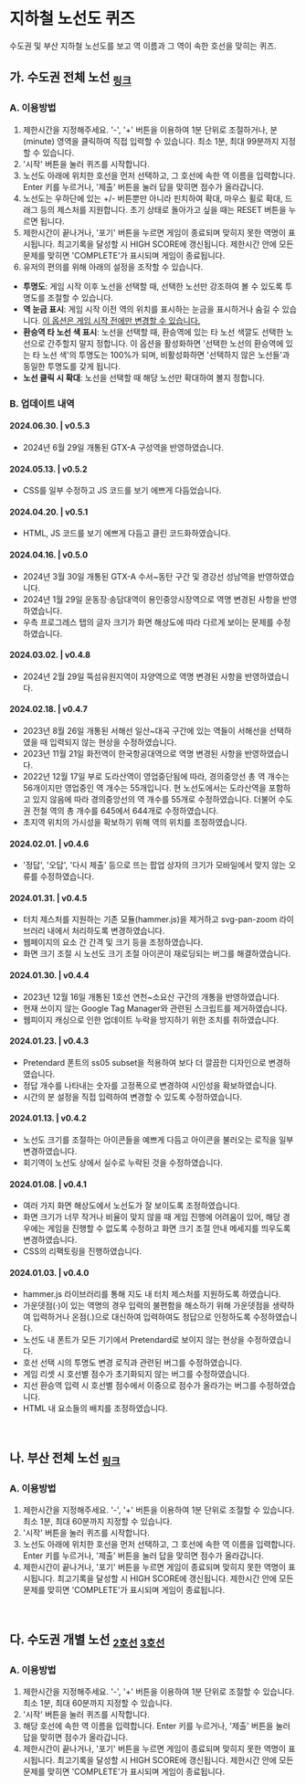 # 지하철 노선도 퀴즈
수도권 및 부산 지하철 노선도를 보고 역 이름과 그 역이 속한 호선을 맞히는 퀴즈.

## 가. 수도권 전체 노선 <sub>[링크](https://leesj.me/subway-quiz/seoul)</sub>

### A. 이용방법

1. 제한시간을 지정해주세요. '-', '+' 버튼을 이용하여 1분 단위로 조절하거나, 분(minute) 영역을 클릭하여 직접 입력할 수 있습니다. 최소 1분, 최대 99분까지 지정할 수 있습니다.
2. '시작' 버튼을 눌러 퀴즈를 시작합니다.
3. 노선도 아래에 위치한 호선을 먼저 선택하고, 그 호선에 속한 역 이름을 입력합니다. Enter 키를 누르거나, '제출' 버튼을 눌러 답을 맞히면 점수가 올라갑니다.
4. 노선도는 우하단에 있는 +/- 버튼뿐만 아니라 핀치하여 확대, 마우스 휠로 확대, 드래그 등의 제스처를 지원합니다. 초기 상태로 돌아가고 싶을 때는 RESET 버튼을 누르면 됩니다.
5. 제한시간이 끝나거나, '포기' 버튼을 누르면 게임이 종료되며 맞히지 못한 역명이 표시됩니다. 최고기록을 달성할 시 HIGH SCORE에 갱신됩니다. 제한시간 안에 모든 문제를 맞히면 'COMPLETE'가 표시되며 게임이 종료됩니다.
6. 유저의 편의를 위해 아래의 설정을 조작할 수 있습니다.
- **투명도**: 게임 시작 이후 노선을 선택할 때, 선택한 노선만 강조하여 볼 수 있도록 투명도를 조절할 수 있습니다.
- **역 눈금 표시**: 게임 시작 이전 역의 위치를 표시하는 눈금을 표시하거나 숨길 수 있습니다. <u>이 옵션은 게임 시작 전에만 변경할 수 있습니다.</u>
- **환승역 타 노선 색 표시**: 노선을 선택할 때, 환승역에 있는 타 노선 색깔도 선택한 노선으로 간주할지 말지 정합니다. 이 옵션을 활성화하면 '선택한 노선의 환승역에 있는 타 노선 색'의 투명도는 100%가 되며, 비활성화하면 '선택하지 않은 노선들'과 동일한 투명도를 갖게 됩니다.
- **노선 클릭 시 확대**: 노선을 선택할 때 해당 노선만 확대하여 볼지 정합니다.
  
### B. 업데이트 내역

#### 2024.06.30. | v0.5.3
- 2024년 6월 29일 개통된 GTX-A 구성역을 반영하였습니다.

#### 2024.05.13. | v0.5.2
- CSS를 일부 수정하고 JS 코드를 보기 에쁘게 다듬었습니다.

#### 2024.04.20. | v0.5.1
- HTML, JS 코드를 보기 에쁘게 다듬고 클린 코드화하였습니다.
  
#### 2024.04.16. | v0.5.0
- 2024년 3월 30일 개통된 GTX-A 수서~동탄 구간 및 경강선 성남역을 반영하였습니다.
- 2024년 1월 29일 운동장·송담대역이 용인중앙시장역으로 역명 변경된 사항을 반영하였습니다.
- 우측 프로그레스 탭의 글자 크기가 화면 해상도에 따라 다르게 보이는 문제를 수정하였습니다.

#### 2024.03.02. | v0.4.8
- 2024년 2월 29일 뚝섬유원지역이 자양역으로 역명 변경된 사항을 반영하였습니다. 

#### 2024.02.18. | v0.4.7
- 2023년 8월 26일 개통된 서해선 일산~대곡 구간에 있는 역들이 서해선을 선택하였을 때 입력되지 않는 현상을 수정하였습니다.
- 2023년 11월 21일 화전역이 한국항공대역으로 역명 변경된 사항을 반영하였습니다.
- 2022년 12월 17일 부로 도라산역이 영업중단됨에 따라, 경의중앙선 총 역 개수는 56개이지만 영업중인 역 개수는 55개입니다. 현 노선도에서는 도라산역을 포함하고 있지 않음에 따라 경의중앙선의 역 개수를 55개로 수정하였습니다. 더불어 수도권 전철 역의 총 개수를 645에서 644개로 수정하였습니다.
- 초지역 위치의 가시성을 확보하기 위해 역의 위치를 조정하였습니다.

#### 2024.02.01. | v0.4.6
- '정답', '오답', '다시 제출' 등으로 뜨는 팝업 상자의 크기가 모바일에서 맞지 않는 오류를 수정하였습니다.

#### 2024.01.31. | v0.4.5
- 터치 제스처를 지원하는 기존 모듈(hammer.js)을 제거하고 svg-pan-zoom 라이브러리 내에서 처리하도록 변경하였습니다.
- 웹페이지의 요소 간 간격 및 크기 등을 조정하였습니다.
- 화면 크기 조절 시 노선도 크기 조절 아이콘이 재로딩되는 버그를 해결하였습니다.

#### 2024.01.30. | v0.4.4
- 2023년 12월 16일 개통된 1호선 연천~소요산 구간의 개통을 반영하였습니다.
- 현재 쓰이지 않는 Google Tag Manager와 관련된 스크립트를 제거하였습니다.
- 웹피이지 캐싱으로 인한 업데이트 누락을 방지하기 위한 조치를 취하였습니다.
  
#### 2024.01.23. | v0.4.3
- Pretendard 폰트의 ss05 subset을 적용하여 보다 더 깔끔한 디자인으로 변경하였습니다.
- 정답 개수를 나타내는 숫자를 고정폭으로 변경하여 시인성을 확보하였습니다.
- 시간의 분 설정을 직접 입력하여 변경할 수 있도록 수정하였습니다.

#### 2024.01.13. | v0.4.2
- 노선도 크기를 조절하는 아이콘들을 예쁘게 다듬고 아이콘을 불러오는 로직을 일부 변경하였습니다.
- 회기역이 노선도 상에서 실수로 누락된 것을 수정하였습니다.

#### 2024.01.08. | v0.4.1
- 여러 가지 화면 해상도에서 노선도가 잘 보이도록 조정하였습니다.
- 화면 크기가 너무 작거나 비율이 맞지 않을 때 게임 진행에 어려움이 있어, 해당 경우에는 게임을 진행할 수 없도록 수정하고 화면 크기 조절 안내 메세지를 띄우도록 변경하였습니다.
- CSS의 리팩토링을 진행하였습니다.

#### 2024.01.03. | v0.4.0
- hammer.js 라이브러리를 통해 지도 내 터치 제스처를 지원하도록 하였습니다.
- 가운뎃점(·)이 있는 역명의 경우 입력의 불편함을 해소하기 위해 가운뎃점을 생략하여 입력하거나 온점(.)으로 대신하여 입력하여도 정답으로 인정하도록 수정하였습니다.
- 노선도 내 폰트가 모든 기기에서 Pretendard로 보이지 않는 현상을 수정하였습니다. 
- 호선 선택 시의 투명도 변경 로직과 관련된 버그를 수정하였습니다.
- 게임 리셋 시 호선별 점수가 초기화되지 않는 버그를 수정하였습니다.
- 지선 환승역 입력 시 호선별 점수에서 이중으로 점수가 올라가는 버그를 수정하였습니다.
- HTML 내 요소들의 배치를 조정하였습니다.

<br>

## 나. 부산 전체 노선 <sub>[링크](https://leesj.me/subway-quiz/busan)</sub>

### A. 이용방법
1. 제한시간을 지정해주세요. '-', '+' 버튼을 이용하여 1분 단위로 조절할 수 있습니다. 최소 1분, 최대 60분까지 지정할 수 있습니다.
2. '시작' 버튼을 눌러 퀴즈를 시작합니다.
3. 노선도 아래에 위치한 호선을 먼저 선택하고, 그 호선에 속한 역 이름을 입력합니다. Enter 키를 누르거나, '제출' 버튼을 눌러 답을 맞히면 점수가 올라갑니다.
4. 제한시간이 끝나거나, '포기' 버튼을 누르면 게임이 종료되며 맞히지 못한 역명이 표시됩니다. 최고기록을 달성할 시 HIGH SCORE에 갱신됩니다. 제한시간 안에 모든 문제를 맞히면 'COMPLETE'가 표시되며 게임이 종료됩니다.

<br>

## 다. 수도권 개별 노선 <sub>[2호선](https://leesj.me/subway-quiz/seoul-individual/2) [3호선](https://leesj.me/subway-quiz/seoul-individual/3)</sub>

### A. 이용방법

1. 제한시간을 지정해주세요. '-', '+' 버튼을 이용하여 1분 단위로 조절할 수 있습니다. 최소 1분, 최대 60분까지 지정할 수 있습니다.
2. '시작' 버튼을 눌러 퀴즈를 시작합니다.
3. 해당 호선에 속한 역 이름을 입력합니다. Enter 키를 누르거나, '제출' 버튼을 눌러 답을 맞히면 점수가 올라갑니다.
4. 제한시간이 끝나거나, '포기' 버튼을 누르면 게임이 종료되며 맞히지 못한 역명이 표시됩니다. 최고기록을 달성할 시 HIGH SCORE에 갱신됩니다. 제한시간 안에 모든 문제를 맞히면 'COMPLETE'가 표시되며 게임이 종료됩니다.